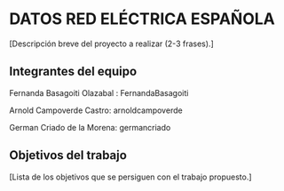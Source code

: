 # DATOS RED ELÉCTRICA ESPAÑOLA

[Descripción breve del proyecto a realizar (2-3 frases).]

## Integrantes del equipo

Fernanda Basagoiti Olazabal : FernandaBasagoiti

Arnold Campoverde Castro: arnoldcampoverde

German Criado de la Morena: germancriado

## Objetivos del trabajo

[Lista de los objetivos que se persiguen con el trabajo propuesto.]
